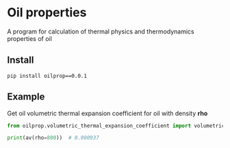 # Oil properties

A program for calculation of thermal physics and thermodynamics properties of oil

## Install
```
pip install oilprop==0.0.1
```

## Example
Get oil volumetric thermal expansion coefficient for oil with density **rho**
```python
from oilprop.volumetric_thermal_expansion_coefficient import volumetric_thermal_expansion_coefficient as av

print(av(rho=800))  # 0.000937
```